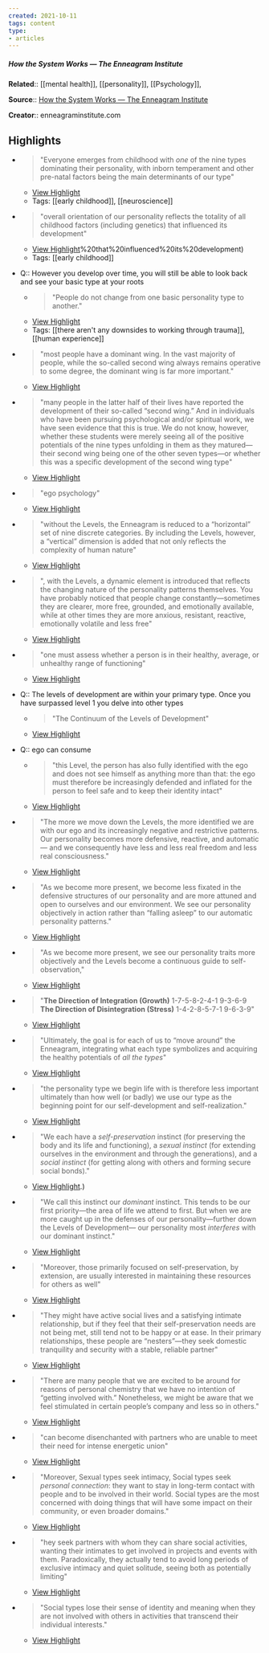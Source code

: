 ```yaml
---
created: 2021-10-11
tags: content
type: 
- articles
---
```

##### How the System Works — The Enneagram Institute

**Related**:: [[mental health]], [[personality]], [[Psychology]], 

**Source**:: [How the System Works — The Enneagram Institute](https://enneagraminstitute.com/how-the-enneagram-system-works)

**Creator**:: enneagraminstitute.com

## Highlights
- > "Everyone emerges from childhood with *one* of the nine types dominating their personality, with inborn temperament and other pre-natal factors being the main determinants of our type" 
    - [View Highlight](https://enneagraminstitute.com/how-the-enneagram-system-works?__readwiseLocation=0%2F2%2F0%2F4%2F1%2F0%2F0%2F3%2F0%2F5%2F0%2F2%3A0%2C2%2F2%2F0%2F4%2F1%2F0%2F0%2F3%2F0%2F5%2F0%2F2%3A140#:~:text=Everyone%20emerges%20from%20childhood%20with%2Cmain%20determinants%20of%20our%20type)
    - Tags: [[early childhood]], [[neuroscience]]

- > "overall orientation of our personality reflects the totality of all childhood factors (including genetics) that influenced its development" 
    - [View Highlight](https://enneagraminstitute.com/how-the-enneagram-system-works?__readwiseLocation=0%2F3%2F0%2F4%2F1%2F0%2F0%2F3%2F0%2F5%2F0%2F2%3A10%2C0%2F3%2F0%2F4%2F1%2F0%2F0%2F3%2F0%2F5%2F0%2F2%3A148#:~:text=overall%20orientation%20of%20our%20personality%2Cgenetics)%20that%20influenced%20its%20development)
    - Tags: [[early childhood]]

- Q:: However you develop over time, you will still be able to look back and see your basic type at your roots
    - > "People do not change from one basic personality type to another." 
    - [View Highlight](https://enneagraminstitute.com/how-the-enneagram-system-works?__readwiseLocation=0%2F0%2F0%2F5%2F0%2F4%2F1%2F0%2F0%2F3%2F0%2F5%2F0%2F2%3A0%2C0%2F0%2F0%2F5%2F0%2F4%2F1%2F0%2F0%2F3%2F0%2F5%2F0%2F2%3A64#:~:text=People%20do%20not%20change%20from%2Cbasic%20personality%20type%20to%20another.)
    - Tags: [[there aren't any downsides to working through trauma]], [[human experience]]

- > "most people have a dominant wing. In the vast majority of people, while the so-called second wing always remains operative to some degree, the dominant wing is far more important." 
    - [View Highlight](https://enneagraminstitute.com/how-the-enneagram-system-works?__readwiseLocation=0%2F4%2F0%2F14%2F1%2F0%2F0%2F3%2F0%2F5%2F0%2F2%3A103%2C0%2F4%2F0%2F14%2F1%2F0%2F0%2F3%2F0%2F5%2F0%2F2%3A282#:~:text=most%20people%20have%20a%20dominant%2Cwing%20is%20far%20more%20important.)

- > "many people in the latter half of their lives have reported the development of their so-called “second wing.” And in individuals who have been pursuing psychological and/or spiritual work, we have seen evidence that this is true. We do not know, however, whether these students were merely seeing all of the positive potentials of the nine types unfolding in them as they matured—their second wing being one of the other seven types—or whether this was a specific development of the second wing type" 
    - [View Highlight](https://enneagraminstitute.com/how-the-enneagram-system-works?__readwiseLocation=0%2F5%2F0%2F14%2F1%2F0%2F0%2F3%2F0%2F5%2F0%2F2%3A123%2C0%2F5%2F0%2F14%2F1%2F0%2F0%2F3%2F0%2F5%2F0%2F2%3A622#:~:text=many%20people%20in%20the%20latter%2Cof%20the%20second%20wing%20type)

- > "ego psychology" 
    - [View Highlight](https://enneagraminstitute.com/how-the-enneagram-system-works?__readwiseLocation=0%2F1%2F0%2F16%2F1%2F0%2F0%2F3%2F0%2F5%2F0%2F2%3A593%2C0%2F1%2F0%2F16%2F1%2F0%2F0%2F3%2F0%2F5%2F0%2F2%3A608)

- > "without the Levels, the Enneagram is reduced to a “horizontal” set of nine discrete categories. By including the Levels, however, a “vertical” dimension is added that not only reflects the complexity of human nature" 
    - [View Highlight](https://enneagraminstitute.com/how-the-enneagram-system-works?__readwiseLocation=0%2F2%2F0%2F16%2F1%2F0%2F0%2F3%2F0%2F5%2F0%2F2%3A634%2C0%2F2%2F0%2F16%2F1%2F0%2F0%2F3%2F0%2F5%2F0%2F2%3A849#:~:text=without%20the%20Levels%2C%20the%20Enneagram%2Cthe%20complexity%20of%20human%20nature)

- > ", with the Levels, a dynamic element is introduced that reflects the changing nature of the personality patterns themselves. You have probably noticed that people change constantly—sometimes they are clearer, more free, grounded, and emotionally available, while at other times they are more anxious, resistant, reactive, emotionally volatile and less free" 
    - [View Highlight](https://enneagraminstitute.com/how-the-enneagram-system-works?__readwiseLocation=0%2F3%2F0%2F16%2F1%2F0%2F0%2F3%2F0%2F5%2F0%2F2%3A7%2C0%2F3%2F0%2F16%2F1%2F0%2F0%2F3%2F0%2F5%2F0%2F2%3A363#:~:text=%2C%20with%20the%20Levels%2C%20a%2Cemotionally%20volatile%20and%20less%20free)

- > "one must assess whether a person is in their healthy, average, or unhealthy range of functioning" 
    - [View Highlight](https://enneagraminstitute.com/how-the-enneagram-system-works?__readwiseLocation=0%2F4%2F0%2F16%2F1%2F0%2F0%2F3%2F0%2F5%2F0%2F2%3A172%2C0%2F4%2F0%2F16%2F1%2F0%2F0%2F3%2F0%2F5%2F0%2F2%3A268#:~:text=one%20must%20assess%20whether%20a%2Cor%20unhealthy%20range%20of%20functioning)

- Q:: The levels of development are within your primary type. Once you have surpassed level 1 you delve into other types
    - > "The Continuum of the Levels of Development" 
    - [View Highlight](https://enneagraminstitute.com/how-the-enneagram-system-works?__readwiseLocation=0%2F0%2F0%2F0%2F18%2F1%2F0%2F0%2F3%2F0%2F5%2F0%2F2%3A1%2C0%2F0%2F0%2F0%2F18%2F1%2F0%2F0%2F3%2F0%2F5%2F0%2F2%3A43#:~:text=The%20Continuum%20of%20the%20Levels%20of%20Development)

- Q:: ego can consume
    - > "this Level, the person has also fully identified with the ego and does not see himself as anything more than that: the ego must therefore be increasingly defended and inflated for the person to feel safe and to keep their identity intact" 
    - [View Highlight](https://enneagraminstitute.com/how-the-enneagram-system-works?__readwiseLocation=0%2F0%2F0%2F20%2F1%2F0%2F0%2F3%2F0%2F5%2F0%2F2%3A314%2C0%2F0%2F0%2F20%2F1%2F0%2F0%2F3%2F0%2F5%2F0%2F2%3A551#:~:text=this%20Level%2C%20the%20person%20has%2Cto%20keep%20their%20identity%20intact)

- > "The more we move down the Levels, the more identified we are with our ego and its increasingly negative and restrictive patterns. Our personality becomes more defensive, reactive, and automatic— and we consequently have less and less real freedom and less real consciousness." 
    - [View Highlight](https://enneagraminstitute.com/how-the-enneagram-system-works?__readwiseLocation=2%2F1%2F0%2F20%2F1%2F0%2F0%2F3%2F0%2F5%2F0%2F2%3A2%2C2%2F1%2F0%2F20%2F1%2F0%2F0%2F3%2F0%2F5%2F0%2F2%3A277#:~:text=The%20more%20we%20move%20down%2Cfreedom%20and%20less%20real%20consciousness.)

- > "As we become more present, we become less fixated in the defensive structures of our personality and are more attuned and open to ourselves and our environment. We see our personality objectively in action rather than “falling asleep” to our automatic personality patterns." 
    - [View Highlight](https://enneagraminstitute.com/how-the-enneagram-system-works?__readwiseLocation=2%2F2%2F0%2F20%2F1%2F0%2F0%2F3%2F0%2F5%2F0%2F2%3A86%2C2%2F2%2F0%2F20%2F1%2F0%2F0%2F3%2F0%2F5%2F0%2F2%3A360#:~:text=As%20we%20become%20more%20present%2C%2Cto%20our%20automatic%20personality%20patterns.)

- > "As we become more present, we see our personality traits more objectively and the Levels become a continuous guide to self-observation," 
    - [View Highlight](https://enneagraminstitute.com/how-the-enneagram-system-works?__readwiseLocation=0%2F3%2F0%2F20%2F1%2F0%2F0%2F3%2F0%2F5%2F0%2F2%3A0%2C0%2F3%2F0%2F20%2F1%2F0%2F0%2F3%2F0%2F5%2F0%2F2%3A135#:~:text=As%20we%20become%20more%20present%2C%2Ca%20continuous%20guide%20to%20self-observation%2C)

- > "**The Direction of Integration (Growth)** 
    1-7-5-8-2-4-1 
    9-3-6-9
    **The Direction of Disintegration (Stress)** 
    1-4-2-8-5-7-1 
    9-6-3-9" 
    - [View Highlight](https://enneagraminstitute.com/how-the-enneagram-system-works?__readwiseLocation=0%2F0%2F0%2F0%2F28%2F1%2F0%2F0%2F3%2F0%2F5%2F0%2F2%3A0%2C4%2F1%2F0%2F28%2F1%2F0%2F0%2F3%2F0%2F5%2F0%2F2%3A7#:~:text=The%20Direction%20of%20Integration%20(Growth)1-7-5-8-2-4-19-3-6-9The%20Direction%20of%20Disintegration%20(Stress)1-4-2-8-5-7-19-6-3-9)

- > "Ultimately, the goal is for each of us to “move around” the Enneagram, integrating what each type symbolizes and acquiring the healthy potentials of *all the types*" 
    - [View Highlight](https://enneagraminstitute.com/how-the-enneagram-system-works?__readwiseLocation=0%2F3%2F0%2F28%2F1%2F0%2F0%2F3%2F0%2F5%2F0%2F2%3A0%2C2%2F3%2F0%2F28%2F1%2F0%2F0%2F3%2F0%2F5%2F0%2F2%3A0#:~:text=Ultimately%2C%20the%20goal%20is%20for%2Cpotentials%20of%20all%20the%20types)

- > "the personality type we begin life with is therefore less important ultimately than how well (or badly) we use our type as the beginning point for our self-development and self-realization." 
    - [View Highlight](https://enneagraminstitute.com/how-the-enneagram-system-works?__readwiseLocation=2%2F3%2F0%2F28%2F1%2F0%2F0%2F3%2F0%2F5%2F0%2F2%3A249%2C2%2F3%2F0%2F28%2F1%2F0%2F0%2F3%2F0%2F5%2F0%2F2%3A437#:~:text=he%20personality%20type%20we%20begin%2Cfor%20our%20self-development%20and%20self-realization.)

- > "We each have a *self-preservation* instinct (for preserving the body and its life and functioning), a *sexual instinct* (for extending ourselves in the environment and through the generations), and a *social instinct* (for getting along with others and forming secure social bonds)." 
    - [View Highlight](https://enneagraminstitute.com/how-the-enneagram-system-works?__readwiseLocation=0%2F1%2F0%2F30%2F1%2F0%2F0%2F3%2F0%2F5%2F0%2F2%3A374%2C6%2F1%2F0%2F30%2F1%2F0%2F0%2F3%2F0%2F5%2F0%2F2%3A65#:~:text=We%20each%20have%20a%20self-preservation%C2%A0instinct%2Cand%20forming%20secure%20social%20bonds).)

- > "We call this instinct our *dominant* instinct. This tends to be our first priority—the area of life we attend to first. But when we are more caught up in the defenses of our personality—further down the Levels of Development— our personality most *interferes* with our dominant instinct." 
    - [View Highlight](https://enneagraminstitute.com/how-the-enneagram-system-works?__readwiseLocation=2%2F3%2F0%2F30%2F1%2F0%2F0%2F3%2F0%2F5%2F0%2F2%3A209%2C6%2F3%2F0%2F30%2F1%2F0%2F0%2F3%2F0%2F5%2F0%2F2%3A28#:~:text=We%20call%20this%20instinct%20our%2Cmost%20interferes%C2%A0with%20our%20dominant%20instinct.)

- > "Moreover, those primarily focused on self-preservation, by extension, are usually interested in maintaining these resources for others as well" 
    - [View Highlight](https://enneagraminstitute.com/how-the-enneagram-system-works?__readwiseLocation=2%2F8%2F0%2F30%2F1%2F0%2F0%2F3%2F0%2F5%2F0%2F2%3A395%2C2%2F8%2F0%2F30%2F1%2F0%2F0%2F3%2F0%2F5%2F0%2F2%3A537#:~:text=Moreover%2C%20those%20primarily%20focused%20on%2Cresources%20for%20others%20as%20well)

- > "They might have active social lives and a satisfying intimate relationship, but if they feel that their self-preservation needs are not being met, still tend not to be happy or at ease. In their primary relationships, these people are “nesters”—they seek domestic tranquility and security with a stable, reliable partner" 
    - [View Highlight](https://enneagraminstitute.com/how-the-enneagram-system-works?__readwiseLocation=2%2F8%2F0%2F30%2F1%2F0%2F0%2F3%2F0%2F5%2F0%2F2%3A910%2C2%2F8%2F0%2F30%2F1%2F0%2F0%2F3%2F0%2F5%2F0%2F2%3A1230#:~:text=They%20might%20have%20active%20social%2Cwith%20a%20stable%2C%20reliable%20partner)

- > "There are many people that we are excited to be around for reasons of personal chemistry that we have no intention of “getting involved with.” Nonetheless, we might be aware that we feel stimulated in certain people’s company and less so in others." 
    - [View Highlight](https://enneagraminstitute.com/how-the-enneagram-system-works?__readwiseLocation=0%2F10%2F0%2F30%2F1%2F0%2F0%2F3%2F0%2F5%2F0%2F2%3A664%2C0%2F10%2F0%2F30%2F1%2F0%2F0%2F3%2F0%2F5%2F0%2F2%3A912#:~:text=There%20are%20many%20people%20that%2Cand%20less%20so%20in%20others.)

- > "can become disenchanted with partners who are unable to meet their need for intense energetic union" 
    - [View Highlight](https://enneagraminstitute.com/how-the-enneagram-system-works?__readwiseLocation=0%2F10%2F0%2F30%2F1%2F0%2F0%2F3%2F0%2F5%2F0%2F2%3A1411%2C0%2F10%2F0%2F30%2F1%2F0%2F0%2F3%2F0%2F5%2F0%2F2%3A1511#:~:text=can%20become%20disenchanted%20with%20partners%2Cneed%20for%20intense%20energetic%20union)

- > "Moreover, Sexual types seek intimacy, Social types seek *personal connection*: they want to stay in long-term contact with people and to be involved in their world. Social types are the most concerned with doing things that will have some impact on their community, or even broader domains." 
    - [View Highlight](https://enneagraminstitute.com/how-the-enneagram-system-works?__readwiseLocation=2%2F12%2F0%2F30%2F1%2F0%2F0%2F3%2F0%2F5%2F0%2F2%3A221%2C4%2F12%2F0%2F30%2F1%2F0%2F0%2F3%2F0%2F5%2F0%2F2%3A213#:~:text=Moreover%2C%20Sexual%20types%20seek%20intimacy%2C%2Ccommunity%2C%20or%20even%20broader%20domains.)

- > "hey seek partners with whom they can share social activities, wanting their intimates to get involved in projects and events with them. Paradoxically, they actually tend to avoid long periods of exclusive intimacy and quiet solitude, seeing both as potentially limiting" 
    - [View Highlight](https://enneagraminstitute.com/how-the-enneagram-system-works?__readwiseLocation=4%2F12%2F0%2F30%2F1%2F0%2F0%2F3%2F0%2F5%2F0%2F2%3A343%2C4%2F12%2F0%2F30%2F1%2F0%2F0%2F3%2F0%2F5%2F0%2F2%3A612#:~:text=hey%20seek%20partners%20with%20whom%2Cseeing%20both%20as%20potentially%20limiting)

- > "Social types lose their sense of identity and meaning when they are not involved with others in activities that transcend their individual interests." 
    - [View Highlight](https://enneagraminstitute.com/how-the-enneagram-system-works?__readwiseLocation=4%2F12%2F0%2F30%2F1%2F0%2F0%2F3%2F0%2F5%2F0%2F2%3A614%2C4%2F12%2F0%2F30%2F1%2F0%2F0%2F3%2F0%2F5%2F0%2F2%3A763#:~:text=Social%20types%20lose%20their%20sense%2Cthat%20transcend%20their%20individual%20interests.)

